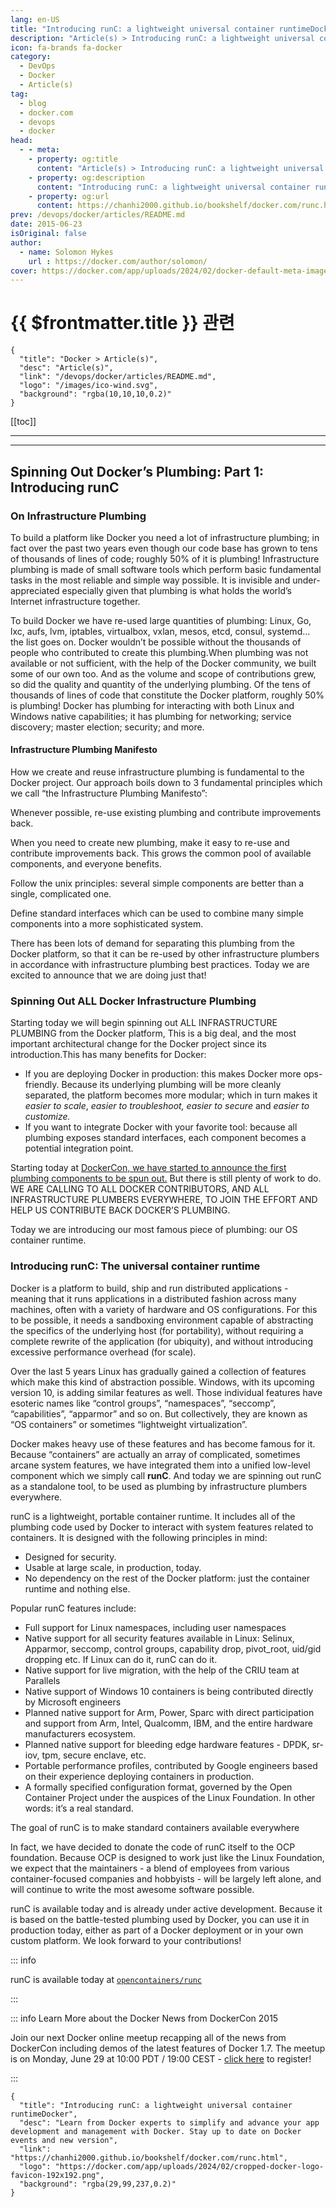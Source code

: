 ```yaml
---
lang: en-US
title: "Introducing runC: a lightweight universal container runtimeDocker"
description: "Article(s) > Introducing runC: a lightweight universal container runtimeDocker"
icon: fa-brands fa-docker
category:
  - DevOps
  - Docker
  - Article(s)
tag:
  - blog
  - docker.com
  - devops
  - docker
head:
  - - meta:
    - property: og:title
      content: "Article(s) > Introducing runC: a lightweight universal container runtimeDocker"
    - property: og:description
      content: "Introducing runC: a lightweight universal container runtimeDocker"
    - property: og:url
      content: https://chanhi2000.github.io/bookshelf/docker.com/runc.html
prev: /devops/docker/articles/README.md
date: 2015-06-23
isOriginal: false
author:
  - name: Solomon Hykes
    url : https://docker.com/author/solomon/
cover: https://docker.com/app/uploads/2024/02/docker-default-meta-image-1110x583.png
---
```


# {{ $frontmatter.title }} 관련

```component VPCard
{
  "title": "Docker > Article(s)",
  "desc": "Article(s)",
  "link": "/devops/docker/articles/README.md",
  "logo": "/images/ico-wind.svg",
  "background": "rgba(10,10,10,0.2)"
}
```

[[toc]]

---

<SiteInfo
  name="Introducing runC: a lightweight universal container runtimeDocker"
  desc="Learn from Docker experts to simplify and advance your app development and management with Docker. Stay up to date on Docker events and new version"
  url="https://docker.com/blog/runc"
  logo="https://docker.com/app/uploads/2024/02/cropped-docker-logo-favicon-192x192.png"
  preview="https://docker.com/app/uploads/2024/02/docker-default-meta-image-1110x583.png"/>

---

## Spinning Out Docker’s Plumbing: Part 1: Introducing runC

### On Infrastructure Plumbing

To build a platform like Docker you need a lot of infrastructure plumbing; in fact over the past two years even though our code base has grown to tens of thousands of lines of code; roughly 50% of it is plumbing! Infrastructure plumbing is made of small software tools which perform basic fundamental tasks in the most reliable and simple way possible. It is invisible and under-appreciated especially given that plumbing is what holds the world’s Internet infrastructure together.

To build Docker we have re-used large quantities of plumbing: Linux, Go, lxc, aufs, lvm, iptables, virtualbox, vxlan, mesos, etcd, consul, systemd… the list goes on. Docker wouldn’t be possible without the thousands of people who contributed to create this plumbing.When plumbing was not available or not sufficient, with the help of the Docker community, we built some of our own too. And as the volume and scope of contributions grew, so did the quality and quantity of the underlying plumbing. Of the tens of thousands of lines of code that constitute the Docker platform, roughly 50% is plumbing! Docker has plumbing for interacting with both Linux and Windows native capabilities; it has plumbing for networking; service discovery; master election; security; and more.

#### Infrastructure Plumbing Manifesto

How we create and reuse infrastructure plumbing is fundamental to the Docker project. Our approach boils down to 3 fundamental principles which we call “the Infrastructure Plumbing Manifesto”:

Whenever possible, re-use existing plumbing and contribute improvements back.

When you need to create new plumbing, make it easy to re-use and contribute improvements back. This grows the common pool of available components, and everyone benefits.

Follow the unix principles: several simple components are better than a single, complicated one.

Define standard interfaces which can be used to combine many simple components into a more sophisticated system.

There has been lots of demand for separating this plumbing from the Docker platform, so that it can be re-used by other infrastructure plumbers in accordance with infrastructure plumbing best practices. Today we are excited to announce that we are doing just that!

### Spinning Out ALL Docker Infrastructure Plumbing

Starting today we will begin spinning out ALL INFRASTRUCTURE PLUMBING from the Docker platform, This is a big deal, and the most important architectural change for the Docker project since its introduction.This has many benefits for Docker:

- If you are deploying Docker in production: this makes Docker more ops-friendly. Because its underlying plumbing will be more cleanly separated, the platform becomes more modular; which in turn makes it *easier to scale*, *easier to troubleshoot, easier to secure* and *easier to customize.*
- If you want to integrate Docker with your favorite tool: because all plumbing exposes standard interfaces, each component becomes a potential integration point.

Starting today at [<VPIcon icon="fa-brands fa-docker"/>DockerCon, we have started to announce the first plumbing components to be spun out.](https://dockercon.com) But there is still plenty of work to do. WE ARE CALLING TO ALL DOCKER CONTRIBUTORS, AND ALL INFRASTRUCTURE PLUMBERS EVERYWHERE, TO JOIN THE EFFORT AND HELP US CONTRIBUTE BACK DOCKER’S PLUMBING.

Today we are introducing our most famous piece of plumbing: our OS container runtime.

### Introducing runC: The universal container runtime

Docker is a platform to build, ship and run distributed applications - meaning that it runs applications in a distributed fashion across many machines, often with a variety of hardware and OS configurations. For this to be possible, it needs a sandboxing environment capable of abstracting the specifics of the underlying host (for portability), without requiring a complete rewrite of the application (for ubiquity), and without introducing excessive performance overhead (for scale).

Over the last 5 years Linux has gradually gained a collection of features which make this kind of abstraction possible. Windows, with its upcoming version 10, is adding similar features as well. Those individual features have esoteric names like “control groups”, “namespaces”, “seccomp”, “capabilities”, “apparmor” and so on. But collectively, they are known as “OS containers” or sometimes “lightweight virtualization”.

Docker makes heavy use of these features and has become famous for it. Because “containers” are actually an array of complicated, sometimes arcane system features, we have integrated them into a unified low-level component which we simply call **runC**. And today we are spinning out runC as a standalone tool, to be used as plumbing by infrastructure plumbers everywhere.

runC is a lightweight, portable container runtime. It includes all of the plumbing code used by Docker to interact with system features related to containers. It is designed with the following principles in mind:

- Designed for security.
- Usable at large scale, in production, today.
- No dependency on the rest of the Docker platform: just the container runtime and nothing else.

Popular runC features include:

- Full support for Linux namespaces, including user namespaces
- Native support for all security features available in Linux: Selinux, Apparmor, seccomp, control groups, capability drop, pivot_root, uid/gid dropping etc. If Linux can do it, runC can do it.
- Native support for live migration, with the help of the CRIU team at Parallels
- Native support of Windows 10 containers is being contributed directly by Microsoft engineers
- Planned native support for Arm, Power, Sparc with direct participation and support from Arm, Intel, Qualcomm, IBM, and the entire hardware manufacturers ecosystem.
- Planned native support for bleeding edge hardware features - DPDK, sr-iov, tpm, secure enclave, etc.
- Portable performance profiles, contributed by Google engineers based on their experience deploying containers in production.
- A formally specified configuration format, governed by the Open Container Project under the auspices of the Linux Foundation. In other words: it’s a real standard.

The goal of runC is to make standard containers available everywhere

In fact, we have decided to donate the code of runC itself to the OCP foundation. Because OCP is designed to work just like the Linux Foundation, we expect that the maintainers - a blend of employees from various container-focused companies and hobbyists - will be largely left alone, and will continue to write the most awesome software possible.

runC is available today and is already under active development. Because it is based on the battle-tested plumbing used by Docker, you can use it in production today, either as part of a Docker deployment or in your own custom platform. We look forward to your contributions!

::: info 

runC is available today at [<VPIcon icon="iconfont icon-github"/>`opencontainers/runc`](https://github.com/opencontainers/runc)

<SiteInfo
  name="opencontainers/runc"
  desc="CLI tool for spawning and running containers according to the OCI specification"
  url="https://github.com/opencontainers/runc/"
  logo="https://github.githubassets.com/favicons/favicon-dark.svg"
  preview="https://opengraph.githubassets.com/78d88e23c2dade5f4ff8ab2c382957fbf232e46ee50c64a393f4a20d9abcc685/opencontainers/runc"/>

:::

::: info Learn More about the Docker News from DockerCon 2015

<SiteInfo
  name="Docker Online Meetup #21: DockerCon Recap, Mon, Jun 29, 2015, 10:00 AM   | Meetup"
  desc="Docker HQ is buzzing with excitement. By now you may have seen numerous blog posts, tweets, and general noise surrounding DockerCon. In case you are not able to join us in "
  url="https://meetup.com/docker-online-meetup/events/222855066//"
  logo="https://secure.meetupstatic.com/next/images/general/m_swarm_196x196.png"
  preview="https://secure.meetupstatic.com/photos/event/c/b/8/d/600_505012109.jpeg"/>

Join our next Docker online meetup recapping all of the news from DockerCon including demos of the latest features of Docker 1.7. The meetup is on Monday, June 29 at 10:00 PDT / 19:00 CEST - [<VPIcon icon="fas fa-globe"/>click here](http://meetup.com/Docker-Online-Meetup/events/222855066/) to register!

:::

<!-- TODO: add ARTICLE CARD -->
```component VPCard
{
  "title": "Introducing runC: a lightweight universal container runtimeDocker",
  "desc": "Learn from Docker experts to simplify and advance your app development and management with Docker. Stay up to date on Docker events and new version",
  "link": "https://chanhi2000.github.io/bookshelf/docker.com/runc.html",
  "logo": "https://docker.com/app/uploads/2024/02/cropped-docker-logo-favicon-192x192.png",
  "background": "rgba(29,99,237,0.2)"
}
```
